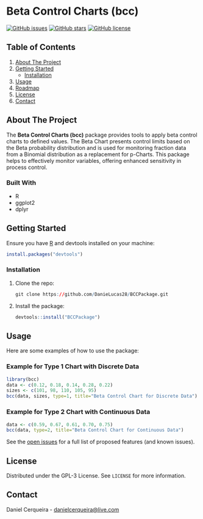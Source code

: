 # Beta Control Charts (bcc)

[![GitHub issues](https://img.shields.io/github/issues/DanieLucas28/BCCPackage)](https://github.com/DanieLucas28/BCCPackage/issues)
[![GitHub stars](https://img.shields.io/github/stars/DanieLucas28/BCCPackage)](https://github.com/DanieLucas28/BCCPackage/stargazers)
[![GitHub license](https://img.shields.io/github/license/DanieLucas28/BCCPackage)](https://github.com/DanieLucas28/BCCPackage/blob/main/LICENSE)

## Table of Contents

1. [About The Project](#about-the-project)
2. [Getting Started](#getting-started)
    - [Installation](#installation)
3. [Usage](#usage)
4. [Roadmap](#roadmap)
5. [License](#license)
6. [Contact](#contact)

## About The Project

The **Beta Control Charts (bcc)** package provides tools to apply beta control charts to defined values. The Beta Chart presents control limits based on the Beta probability distribution and is used for monitoring fraction data from a Binomial distribution as a replacement for p-Charts. This package helps to effectively monitor variables, offering enhanced sensitivity in process control.

### Built With

- R
- ggplot2
- dplyr

## Getting Started

Ensure you have [R](https://www.r-project.org/) and devtools installed on your machine:


```r
install.packages("devtools")
```
### Installation

1. Clone the repo:
   ```r
   git clone https://github.com/DanieLucas28/BCCPackage.git
    ```

2. Install the package:
   ```r
   devtools::install("BCCPackage")
    ```
   
## Usage

Here are some examples of how to use the package:

### Example for Type 1 Chart with Discrete Data

```r
library(bcc)
data <- c(0.12, 0.18, 0.14, 0.28, 0.22)
sizes <- c(101, 98, 110, 105, 95)
bcc(data, sizes, type=1, title="Beta Control Chart for Discrete Data")
```
### Example for Type 2 Chart with Continuous Data

```r
data <- c(0.59, 0.67, 0.61, 0.70, 0.75)
bcc(data, type=2, title="Beta Control Chart for Continuous Data")
```

See the [open issues](https://github.com/DanieLucas28/BCCPackage/issues) for a full list of proposed features (and known issues).

## License

Distributed under the GPL-3 License. See `LICENSE` for more information.

## Contact

Daniel Cerqueira - [danielcerqueira@live.com](mailto:danielcerqueira@live.com)

